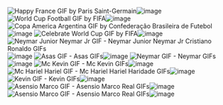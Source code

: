 <img src="https://media3.giphy.com/media/fYShkq3n7c7LeQxodc/200w.gif?cid=ecf05e472zklf9ft7ahipxi804tqfkbry3b1fq2vrfkuvtpj&amp;ep=v1_gifs_search&amp;rid=200w.gif&amp;ct=g" alt="Happy France GIF by Paris Saint-Germain"/>![image](https://github.com/Rodrigo10efaixa10/rodrigo10/assets/134338044/4d5823d1-c7db-4a69-a1db-c1a74da916e9)
<img src="https://media2.giphy.com/media/avfAaAJn66inJapK98/200w.gif?cid=ecf05e472zklf9ft7ahipxi804tqfkbry3b1fq2vrfkuvtpj&amp;ep=v1_gifs_search&amp;rid=200w.gif&amp;ct=g" alt="World Cup Football GIF by FIFA"/>![image](https://github.com/Rodrigo10efaixa10/rodrigo10/assets/134338044/4157b396-422f-4a4d-a9fc-8ffae137b426)
<img src="https://media1.giphy.com/media/JfxTdqnGXbRRHpsrdS/200w.gif?cid=ecf05e472zklf9ft7ahipxi804tqfkbry3b1fq2vrfkuvtpj&amp;ep=v1_gifs_search&amp;rid=200w.gif&amp;ct=g" alt="Copa America Argentina GIF by Confederação Brasileira de Futebol"/>![image](https://github.com/Rodrigo10efaixa10/rodrigo10/assets/134338044/34fedfc9-f332-406d-8f2e-1b60d6cf6905)
<img src="https://media4.giphy.com/media/sshZsPGCGsQIBKMp87/200w.gif?cid=ecf05e472zklf9ft7ahipxi804tqfkbry3b1fq2vrfkuvtpj&amp;ep=v1_gifs_search&amp;rid=200w.gif&amp;ct=g" alt="Celebrate World Cup GIF by FIFA"/>![image](https://github.com/Rodrigo10efaixa10/rodrigo10/assets/134338044/2752b0d5-301d-4c28-9fde-c158efb64a25)
<img src="https://media.tenor.com/DAU3qrF0Mv0AAAAM/neymar-junior-neymar-jr.gif" alt="Neymar Junior Neymar Jr GIF - Neymar Junior Neymar Jr Cristiano Ronaldo GIFs"/>![image](https://github.com/Rodrigo10efaixa10/rodrigo10/assets/134338044/79659b0f-36fc-49f6-b371-e168288b7806)
<img src="https://media.tenor.com/8aR2e6H7yQgAAAAM/asas.gif" alt="Asas GIF - Asas GIFs"/>![image](https://github.com/Rodrigo10efaixa10/rodrigo10/assets/134338044/a3818092-62fd-4edb-9038-bd270de8a827)
<img src="https://media.tenor.com/OA7oOO2j9PkAAAAM/neymar.gif" alt="Neymar GIF - Neymar GIFs"/>![image](https://github.com/Rodrigo10efaixa10/rodrigo10/assets/134338044/bdda5b75-d25c-4c4d-b9b0-336b6c2d3d71)
<img src="https://media.tenor.com/cdshbbDOIz8AAAAM/mc-kevin.gif" alt="Mc Kevin GIF - Mc Kevin GIFs"/>![image](https://github.com/Rodrigo10efaixa10/rodrigo10/assets/134338044/6413d753-00c7-46d3-adcf-047404608738)
<img src="https://media.tenor.com/4ypda0Yf3pIAAAAM/mc-hariel-hariel.gif" alt="Mc Hariel Hariel GIF - Mc Hariel Hariel Haridade GIFs"/>![image](https://github.com/Rodrigo10efaixa10/rodrigo10/assets/134338044/0bf79a16-48c9-494f-bca1-4b797d67ca46)
<img src="https://media.tenor.com/p9v9mOmpvdgAAAAM/kevin.gif" alt="Kevin GIF - Kevin GIFs"/>![image](https://github.com/Rodrigo10efaixa10/rodrigo10/assets/134338044/7ca600a9-4f13-497e-9851-a86b519a161e)
<img src="https://media.tenor.com/ni9kex7pg0EAAAAM/asensio-marco.gif" alt="Asensio Marco GIF - Asensio Marco Real GIFs"/>![image](https://github.com/Rodrigo10efaixa10/rodrigo10/assets/134338044/e3ba6784-fedd-40e9-909d-558c214c2dbb)
<img src="https://media.tenor.com/ni9kex7pg0EAAAAM/asensio-marco.gif" alt="Asensio Marco GIF - Asensio Marco Real GIFs"/>![image](https://github.com/Rodrigo10efaixa10/rodrigo10/assets/134338044/d16a3877-c187-4911-ad8e-b6196c042207)

